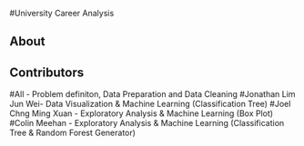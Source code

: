 #University Career Analysis

## About


## Contributors
#All - Problem definiton, Data Preparation and Data Cleaning
#Jonathan Lim Jun Wei- Data Visualization & Machine Learning (Classification Tree)
#Joel Chng Ming Xuan - Exploratory Analysis & Machine Learning (Box Plot)
#Colin Meehan - Exploratory Analysis & Machine Learning (Classification Tree & Random Forest Generator)
